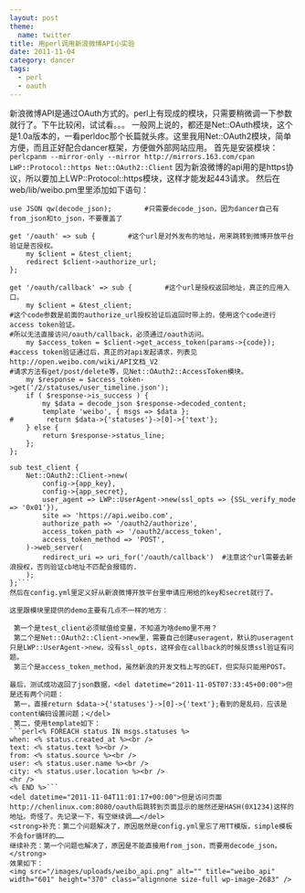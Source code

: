 ```yaml
---
layout: post
theme:
  name: twitter
title: 用perl调用新浪微博API小实验
date: 2011-11-04
category: dancer
tags:
  - perl
  - oauth
---
```


新浪微博API是通过OAuth方式的。perl上有现成的模块，只需要稍微调一下参数就行了。下午比较闲，试试看。。。
一般网上说的，都还是Net::OAuth模块，这个是1.0a版本的，一看perldoc那个长篇就头疼。这里我用Net::OAuth2模块，简单方便，而且正好配合dancer框架，方便做外部网站应用。
首先是安装模块：
```perlcpanm --mirror-only --mirror http://mirrors.163.com/cpan LWP::Protocol::https Net::OAuth2::Client```
因为新浪微博的api用的是https协议，所以要加上LWP::Protocol::https模块，这样才能发起443请求。
然后在web/lib/weibo.pm里里添加如下语句：
```perluse Net::OAuth2::Client;
use JSON qw(decode_json);        #只需要decode_json，因为dancer自己有from_json和to_json，不要覆盖了

get '/oauth' => sub {        #这个url是对外发布的地址，用来跳转到微博开放平台验证是否授权。
    my $client = &test_client;
    redirect $client->authorize_url;
};

get '/oauth/callback' => sub {        #这个url是授权返回地址，真正的应用入口。
    my $client = &test_client;
#这个code参数是前面的authorize_url授权验证后返回时带上的，使用这个code进行access token验证。
#所以无法直接访问/oauth/callback，必须通过/oauth访问。
    my $access_token = $client->get_access_token(params->{code});
#access token验证通过后，真正的对api发起请求，列表见http://open.weibo.com/wiki/API文档_V2
#请求方法有get/post/delete等，见Net::OAuth2::AccessToken模块。
    my $response = $access_token->get('/2/statuses/user_timeline.json');
    if ( $response->is_success ) {
        my $data = decode_json $response->decoded_content;
        template 'weibo', { msgs => $data };
#        return $data->{'statuses'}->[0]->{'text'};
    } else {
        return $response->status_line;
    };
};

sub test_client {
    Net::OAuth2::Client->new(
        config->{app_key},
        config->{app_secret},
        user_agent => LWP::UserAgent->new(ssl_opts => {SSL_verify_mode => '0x01'}),
        site => 'https://api.weibo.com',
        authorize_path => '/oauth2/authorize',
        access_token_path => '/oauth2/access_token',
        access_token_method => 'POST',
    )->web_server(
        redirect_uri => uri_for('/oauth/callback')  #注意这个url需要去新浪授权，否则验证cb地址不匹配会报错的. 
    );
};```
然后在config.yml里定义好从新浪微博开放平台里申请应用给的key和secret就行了。

这里跟模块里提供的demo主要有几点不一样的地方：

 第一个是test_client必须赋值给变量，不知道为啥demo里不用？
 第二个是Net::OAuth2::Client->new里，需要自己创建useragent，默认的useragent只是LWP::UserAgent->new，没有ssl_opts，这样会在callback的时候反馈ssl验证有问题。
 第三个是access_token_method，虽然新浪的开发文档上写的GET，但实际只能用POST。

最后，测试成功返回了json数据，<del datetime="2011-11-05T07:33:45+00:00">但是还有两个问题：
 第一，直接return $data->{'statuses'}->[0]->{'text'};看到的是乱码，应该是content编码设置问题；</del>
 第二，使用template如下：
```perl<% FOREACH status IN msgs.statuses %>
when: <% status.created_at %><br />
text: <% status.text %><br />
from: <% status.source %><br />
user: <% status.user.name %><br />
city: <% status.user.location %><br />
<hr />
<% END %>```
<del datetime="2011-11-04T11:01:17+00:00">但是访问页面http://chenlinux.com:8080/oauth后跳转到页面显示的居然还是HASH(0X1234)这样的地址。奇怪了。先记录一下，有空继续调……</del>
<strong>补充：第二个问题解决了，原因居然是config.yml里忘了用TT模版，simple模板不会for循环的……
继续补充：第一个问题也解决了，原因是不能直接用from_json，而要用decode_json。</strong>
效果如下：
<img src="/images/uploads/weibo_api.png" alt="" title="weibo_api" width="601" height="370" class="alignnone size-full wp-image-2683" />
